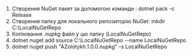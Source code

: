 1. Створення NuGet пакет за допомогою команди : dotnet pack -c Release
2. Створення папку для локального репозиторію NuGet: mkdir C:\LocalNuGetRepo
3. Копіювання .nupkg файл у цю папку (LocalNuGetRepo)
4. dotnet nuget add source C:\LocalNuGetRepo --name LocalNuGetRepo
5. dotnet nuget push "AZolotykh.1.0.0.nupkg" -s LocalNuGetRepo